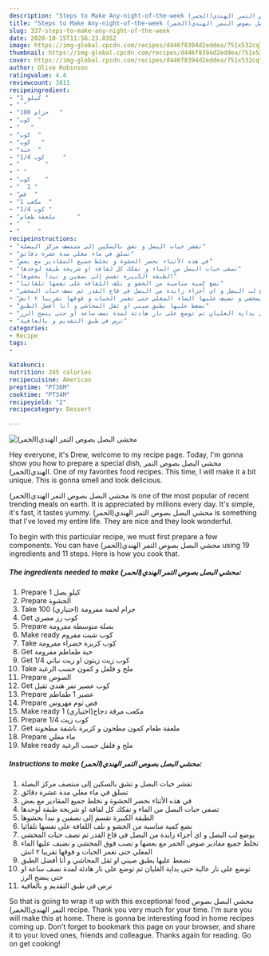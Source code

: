 ```yaml
---
description: "Steps to Make Any-night-of-the-week محشي البصل بصوص التمر الهندي(الحمر)"
title: "Steps to Make Any-night-of-the-week محشي البصل بصوص التمر الهندي(الحمر)"
slug: 337-steps-to-make-any-night-of-the-week
date: 2020-10-15T11:56:23.035Z
image: https://img-global.cpcdn.com/recipes/d446f8394d2eddea/751x532cq70/الصورة-الرئيسية-لوصفةمحشي-البصل-بصوص-التمر-الهنديالحمر.jpg
thumbnail: https://img-global.cpcdn.com/recipes/d446f8394d2eddea/751x532cq70/الصورة-الرئيسية-لوصفةمحشي-البصل-بصوص-التمر-الهنديالحمر.jpg
cover: https://img-global.cpcdn.com/recipes/d446f8394d2eddea/751x532cq70/الصورة-الرئيسية-لوصفةمحشي-البصل-بصوص-التمر-الهنديالحمر.jpg
author: Olive Robinson
ratingvalue: 4.4
reviewcount: 3811
recipeingredient:
- "1 كيلو "
- " "
- "100 جرام   "
- "كوب  "
- "   "
- "كوب  "
- "كوب   "
- "حبة  "
- "1/4 كوب     "
- "       "
- " "
- "كوب    "
- "  1 "
- "فص  "
- "1 مكعب  "
- "1/4 كوب "
- "ملعقة طعام      "
- "  "
- "     "
recipeinstructions:
- "تقشر حبات البصل و تشق بالسكين إلى منتصف مركز البصلة"
- "تسلق في ماء مغلي مدة عشرة دقائق"
- "في هذه الأثناء نحضر الحشوة و نخلط جميع المقادير مع بعض"
- "تصفى حبات البصل من الماء و تفكك كل لفافة او شريحة طبقة لوحدها"
- "الطبقة الكبيرة تقسم إلى نصفين و نبدأ بحشوها"
- "نضع كمية مناسبة من الحشو و نلف اللفافة على نفسها تلقائيا"
- "يوضع لب البصل و اي أجزاء زايدة من البصل في قاع القدر ثم تصف حبات المحشي"
- "تخلط جميع مقادير صوص الحمر مع بعضها و تصب فوق المحشي و نضيف عليها الماء المغلي حتى تغمر الحبات و فوقها تقريبا ٢ انش"
- "نضغط عليها بطبق صيني او ثقل المحاشي و أنا أفضل الطبق"
- "توضع على نار عالية حتى بداية الغليان ثم توضع على نار هادئة لمدة نصف ساعة او حتى ينضج الرز"
- "ترص في طبق التقديم و بالعافية"
categories:
- Recipe
tags:
- 

katakunci:  
nutrition: 245 calories
recipecuisine: American
preptime: "PT36M"
cooktime: "PT34M"
recipeyield: "2"
recipecategory: Dessert

---
```



![محشي البصل بصوص التمر الهندي(الحمر)](https://img-global.cpcdn.com/recipes/d446f8394d2eddea/751x532cq70/الصورة-الرئيسية-لوصفةمحشي-البصل-بصوص-التمر-الهنديالحمر.jpg)

Hey everyone, it's Drew, welcome to my recipe page. Today, I'm gonna show you how to prepare a special dish, محشي البصل بصوص التمر الهندي(الحمر). One of my favorites food recipes. This time, I will make it a bit unique. This is gonna smell and look delicious.



محشي البصل بصوص التمر الهندي(الحمر) is one of the most popular of recent trending meals on earth. It is appreciated by millions every day. It's simple, it's fast, it tastes yummy. محشي البصل بصوص التمر الهندي(الحمر) is something that I've loved my entire life. They are nice and they look wonderful.


To begin with this particular recipe, we must first prepare a few components. You can have محشي البصل بصوص التمر الهندي(الحمر) using 19 ingredients and 11 steps. Here is how you cook that.

<!--inarticleads1-->

##### The ingredients needed to make محشي البصل بصوص التمر الهندي(الحمر):

1. Prepare 1 كيلو بصل
1. Prepare  الحشوة
1. Take 100 جرام لحمة مفرومة (اختياري)
1. Get كوب رز مصري
1. Prepare  بصلة متوسطة مفرومة
1. Make ready كوب شبت مفروم
1. Take كوب كزبرة خضراء مفرومة
1. Get حبة طماطم مفرومة
1. Get 1/4 كوب زيت زيتون او زيت نباتي
1. Take  ملح و فلفل و كمون حسب الرغبة
1. Prepare  الصوص
1. Get كوب عصير تمر هندي ثقيل
1. Prepare  عصير 1 طماطم
1. Prepare فص ثوم مهروس
1. Make ready 1 مكعب مرقة دجاج(اختياري)
1. Prepare 1/4 كوب زيت
1. Get ملعقة طعام كمون مطحون و كزبرة ناشفة مطحونة
1. Prepare  ماء مغلي
1. Make ready  ملح و فلفل حسب الرغبة




<!--inarticleads2-->

##### Instructions to make محشي البصل بصوص التمر الهندي(الحمر):

1. تقشر حبات البصل و تشق بالسكين إلى منتصف مركز البصلة
1. تسلق في ماء مغلي مدة عشرة دقائق
1. في هذه الأثناء نحضر الحشوة و نخلط جميع المقادير مع بعض
1. تصفى حبات البصل من الماء و تفكك كل لفافة او شريحة طبقة لوحدها
1. الطبقة الكبيرة تقسم إلى نصفين و نبدأ بحشوها
1. نضع كمية مناسبة من الحشو و نلف اللفافة على نفسها تلقائيا
1. يوضع لب البصل و اي أجزاء زايدة من البصل في قاع القدر ثم تصف حبات المحشي
1. تخلط جميع مقادير صوص الحمر مع بعضها و تصب فوق المحشي و نضيف عليها الماء المغلي حتى تغمر الحبات و فوقها تقريبا ٢ انش
1. نضغط عليها بطبق صيني او ثقل المحاشي و أنا أفضل الطبق
1. توضع على نار عالية حتى بداية الغليان ثم توضع على نار هادئة لمدة نصف ساعة او حتى ينضج الرز
1. ترص في طبق التقديم و بالعافية




So that is going to wrap it up with this exceptional food محشي البصل بصوص التمر الهندي(الحمر) recipe. Thank you very much for your time. I'm sure you will make this at home. There is gonna be interesting food in home recipes coming up. Don't forget to bookmark this page on your browser, and share it to your loved ones, friends and colleague. Thanks again for reading. Go on get cooking!

